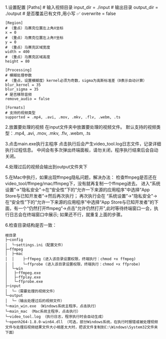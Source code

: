 1.设置配置
    [Paths]
    # 输入视频目录
    input_dir = ./input
    # 输出目录
    output_dir = ./output
    # 是否覆盖已有文件,用小写 ✅
    overwrite = false

    [Region]
    # （重点）马赛克位置左上角X坐标
    x = 0
    # （重点）马赛克位置左上角Y坐标
    y = 0
    # （重点）马赛克区域宽度
    width = 400
    # （重点）马赛克区域高度
    height = 80

    [Processing]
    # 模糊处理参数
    # （重点，设置模糊度）kernel必须为奇数，sigma为高斯标准差（0表示自动计算）
    blur_kernel = 35
    blur_sigma = 35
    # 是否移除音频
    remove_audio = false

    [Formats]
    # 支持的视频类型
    supported = .mp4, .avi, .mov, .mkv, .flv, .webm, .ts

2.放置要处理的视频
   在input文件夹中放置要处理的视频文件。
   默认支持的视频类型：.mp4, .avi, .mov, .mkv, .flv, .webm, .ts

3.点击main.exe执行主程序
   点击执行后会产生video_tool.log日志文件，记录详细执行过程信息。
   中间会有多次弹出终端面板，请勿关闭，程序执行结束后会自动关闭。

4.处理过后的视频会输出到output文件夹下

5.在Mac中执行，如果出现ffmpeg隐私问题，解决办法：
  检查ffmpeg是否还在video_tool/ffmpeg/mac/ffmpeg下，没有就再复制一个ffmpeg进去。
  进入“系统设置”->"隐私安全"->在“安全性”下的“允许一下来源的应用程序”中选择“App Store与已知开发者”->然后再次执行；
  再次执行会在 “系统设置”->"隐私安全"->在“安全性”下的“允许一下来源的应用程序”中选择“App Store与已知开发者”的下面，有一个“仍然打开ffmpeg”->点击"允许仍然打开",此时等待终端窗口一会，执行日志会在终端窗口中展示;
  如果还不行，就重复上面的步骤。
   
6.检查目录结构是否一致：

    根目录
    ├─config
    │  └─settings.ini（配置文件）
    ├─ffmpeg
    │  ├─mac
    │  │	├─ffmpeg (进入该目录设置权限，终端执行：chmod +x ffmpeg)
    │  │	└─ffprobe (进入该目录设置权限，终端执行：chmod +x ffprobe)
    │  └─win
    │	├─ffmpeg.exe
    │	├─ffplay.exe
    │	└─ffprobe.exe
    ├─input
    │  └─（需要处理的视频文件）
    └─output
    │  └─（输出处理过后的视频文件）
    └─main_win.exe （Windows系统主程序，点击执行）
    └─main_mac （Mac系统主程序，点击执行）
    └─video_tool.log （执行日志，程序执行时会自动生成）
    └─openh264-1.8.0-win64.dll （可选，部分Windows系统，在执行时报错或被处理视频文件与处理后视频结果文件大小相差太大时，把该文件复制到C:\Windows\System32文件夹下面）
